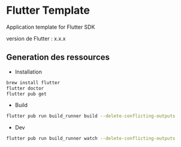 # Flutter Template

Application template for Flutter SDK

version de Flutter : x.x.x

## Generation des ressources

 - Installation
```bash
brew install flutter
flutter doctor
flutter pub get
```

 - Build
```bash
flutter pub run build_runner build --delete-conflicting-outputs
```

 - Dev
```bash
flutter pub run build_runner watch --delete-conflicting-outputs
```

